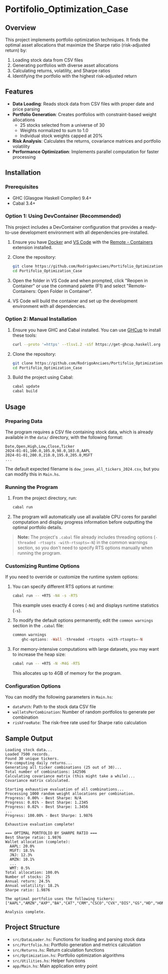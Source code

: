 # Portifolio_Optimization_Case

## Overview

This project implements portfolio optimization techniques. It finds the optimal asset allocations that maximize the Sharpe ratio (risk-adjusted return) by:

1. Loading stock data from CSV files
2. Generating portfolios with diverse asset allocations
3. Calculating returns, volatility, and Sharpe ratios
4. Identifying the portfolio with the highest risk-adjusted return

## Features

- **Data Loading**: Reads stock data from CSV files with proper date and price parsing
- **Portfolio Generation**: Creates portfolios with constraint-based weight allocations
  - 25 stocks selected from a universe of 30
  - Weights normalized to sum to 1.0
  - Individual stock weights capped at 20%
- **Risk Analysis**: Calculates the returns, covariance matrices and portfolio volatility
- **Performance Optimization**: Implements parallel computation for faster processing

## Installation

### Prerequisites

- GHC (Glasgow Haskell Compiler) 9.4+ 
- Cabal 3.4+

### Option 1: Using DevContainer (Recommended)

This project includes a DevContainer configuration that provides a ready-to-use development environment with all dependencies pre-installed.

1. Ensure you have [Docker](https://www.docker.com/products/docker-desktop) and [VS Code](https://code.visualstudio.com/) with the [Remote - Containers](https://marketplace.visualstudio.com/items?itemName=ms-vscode-remote.remote-containers) extension installed.

2. Clone the repository:
   ```bash
   git clone https://github.com/RodrigoAnciaes/Portifolio_Optimization_Case.git
   cd Portifolio_Optimization_Case
   ```

3. Open the folder in VS Code and when prompted, click "Reopen in Container" or use the command palette (F1) and select "Remote-Containers: Open Folder in Container".

4. VS Code will build the container and set up the development environment with all dependencies.

### Option 2: Manual Installation

1. Ensure you have GHC and Cabal installed. You can use [GHCup](https://www.haskell.org/ghcup/) to install these tools:

   ```bash
   curl --proto '=https' --tlsv1.2 -sSf https://get-ghcup.haskell.org | sh
   ```

2. Clone the repository:
   ```bash
   git clone https://github.com/RodrigoAnciaes/Portifolio_Optimization_Case.git
   cd Portifolio_Optimization_Case
   ```

3. Build the project using Cabal:
   ```bash
   cabal update
   cabal build
   ```

## Usage

### Preparing Data

The program requires a CSV file containing stock data, which is already available in the `data/` directory, with the following format:

```
Date,Open,High,Low,Close,Ticker
2024-01-01,100.0,105.0,98.0,103.0,AAPL
2024-01-01,200.0,210.0,195.0,205.0,MSFT
...
```

The default expected filename is `dow_jones_all_tickers_2024.csv`, but you can modify this in `Main.hs`.

### Running the Program

1. From the project directory, run:
   ```bash
   cabal run
   ```

2. The program will automatically use all available CPU cores for parallel computation and display progress information before outputting the optimal portfolio details.

> **Note:** The project's `.cabal` file already includes threading options (`-threaded -rtsopts -with-rtsopts=-N`) in the common warnings section, so you don't need to specify RTS options manually when running the program.

### Customizing Runtime Options

If you need to override or customize the runtime system options:

1. You can specify different RTS options at runtime:
   ```bash
   cabal run -- +RTS -N4 -s -RTS
   ```
   This example uses exactly 4 cores (`-N4`) and displays runtime statistics (`-s`).

2. To modify the default options permanently, edit the `common warnings` section in the `.cabal` file:
   ```haskell
   common warnings
       ghc-options: -Wall -threaded -rtsopts -with-rtsopts=-N
   ```

3. For memory-intensive computations with large datasets, you may want to increase the heap size:
   ```bash
   cabal run -- +RTS -N -M4G -RTS
   ```
   This allocates up to 4GB of memory for the program.

### Configuration Options

You can modify the following parameters in `Main.hs`:

- `dataPath`: Path to the stock data CSV file
- `walletsPerCombination`: Number of random portfolios to generate per combination
- `riskFreeRate`: The risk-free rate used for Sharpe ratio calculation

## Sample Output

```
Loading stock data...
Loaded 7500 records.
Found 30 unique tickers.
Pre-computing daily returns...
Generating all ticker combinations (25 out of 30)...
Total number of combinations: 142506
Calculating covariance matrix (this might take a while)...
Covariance matrix calculated.

Starting exhaustive evaluation of all combinations...
Processing 1000 random weight allocations per combination.
Progress: 0.00% - Best Sharpe: N/A
Progress: 0.01% - Best Sharpe: 1.2345
Progress: 0.02% - Best Sharpe: 1.3456
...
Progress: 100.00% - Best Sharpe: 1.9876

Exhaustive evaluation complete!

=== OPTIMAL PORTFOLIO BY SHARPE RATIO ===
Best Sharpe ratio: 1.9876
Wallet allocation (complete):
  AAPL: 20.0%
  MSFT: 18.5%
  JNJ: 12.3%
  AMZN: 10.1%
  ...  
  WMT: 0.5%
Total allocation: 100.0%
Number of stocks: 25
Annual return: 24.5%
Annual volatility: 18.2%
Sharpe ratio: 1.9876

The optimal portfolio uses the following tickers:
["AAPL","AMZN","AXP","BA","CAT","CRM","CSCO","CVX","DIS","GS","HD","HON","IBM","INTC","JNJ","JPM","KO","MCD","MMM","MSFT","NKE","PG","TRV","UNH","V"]

Analysis complete.
```

## Project Structure

- `src/DataLoader.hs`: Functions for loading and parsing stock data
- `src/Portfolio.hs`: Portfolio generation and metrics calculation
- `src/Returns.hs`: Return calculation functions
- `src/Optimization.hs`: Portfolio optimization algorithms
- `src/Utilities.hs`: Helper functions
- `app/Main.hs`: Main application entry point